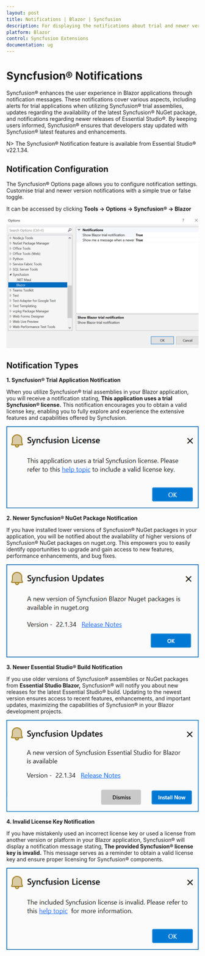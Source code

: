 ```yaml
---
layout: post
title: Notifications | Blazor | Syncfusion
description: For displaying the notifications about trial and newer version update information for Syncfusion applications.
platform: Blazor
control: Syncfusion Extensions
documentation: ug
---
```


# Syncfusion&reg; Notifications

Syncfusion&reg; enhances the user experience in Blazor applications through notification messages. These notifications cover various aspects, including alerts for trial applications when utilizing Syncfusion&reg; trial assemblies, updates regarding the availability of the latest Syncfusion&reg; NuGet package, and notifications regarding newer releases of Essential Studio&reg;. By keeping users informed, Syncfusion&reg; ensures that developers stay updated with Syncfusion&reg; latest features and enhancements.

N> The Syncfusion&reg; Notification feature is available from Essential Studio&reg; v22.1.34.

## Notification Configuration

The Syncfusion&reg; Options page allows you to configure notification settings. Customise trial and newer version notifications with a simple true or false toggle.

It can be accessed by clicking **Tools -> Options -> Syncfusion&reg; -> Blazor**

   ![Option Page](images/blazor_optionPage.png)

## Notification Types

**1. Syncfusion&reg; Trial Application Notification**

When you utilize Syncfusion&reg; trial assemblies in your Blazor application, you will receive a notification stating, **This application uses a trial Syncfusion&reg; license.** This notification encourages you to obtain a valid license key, enabling you to fully explore and experience the extensive features and capabilities offered by Syncfusion.

   ![Trial Notification](images/blazor_trial.png)

**2. Newer Syncfusion&reg; NuGet Package Notification**

If you have installed lower versions of Syncfusion&reg; NuGet packages in your application, you will be notified about the availability of higher versions of Syncfusion&reg; NuGet packages on nuget.org. This empowers you to easily identify opportunities to upgrade and gain access to new features, performance enhancements, and bug fixes.

   ![NuGet Notification](images/blazor_nuget.png)

**3. Newer Essential Studio&reg; Build Notification**

If you use older versions of Syncfusion&reg; assemblies or NuGet packages from **Essential Studio Blazor,** Syncfusion&reg; will notify you about new releases for the latest Essential Studio&reg; build. Updating to the newest version ensures access to recent features, enhancements, and important updates, maximizing the capabilities of Syncfusion&reg; in your Blazor development projects.

   ![Build Notification](images/blazor_build.png)

**4. Invalid License Key Notification**

If you have mistakenly used an incorrect license key or used a license from another version or platform in your Blazor application, Syncfusion&reg; will display a notification message stating, **The provided Syncfusion&reg; license key is invalid.** This message serves as a reminder to obtain a valid license key and ensure proper licensing for Syncfusion&reg; components.

   ![Invalid Notification](images/blazor_invalid.png)

  


